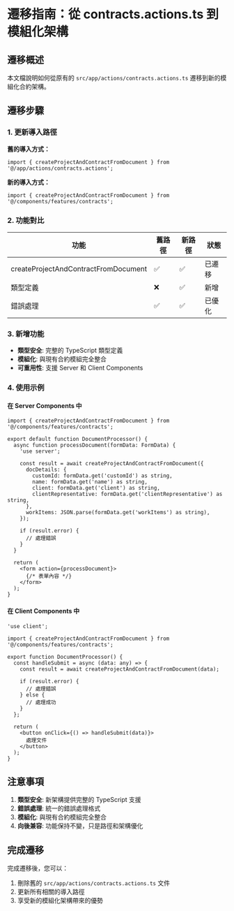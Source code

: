 # 遷移指南：從 contracts.actions.ts 到模組化架構

## 遷移概述

本文檔說明如何從原有的 `src/app/actions/contracts.actions.ts` 遷移到新的模組化合約架構。

## 遷移步驟

### 1. 更新導入路徑

**舊的導入方式：**
```tsx
import { createProjectAndContractFromDocument } from '@/app/actions/contracts.actions';
```

**新的導入方式：**
```tsx
import { createProjectAndContractFromDocument } from '@/components/features/contracts';
```

### 2. 功能對比

| 功能 | 舊路徑 | 新路徑 | 狀態 |
|------|--------|--------|------|
| createProjectAndContractFromDocument | ✅ | ✅ | 已遷移 |
| 類型定義 | ❌ | ✅ | 新增 |
| 錯誤處理 | ✅ | ✅ | 已優化 |

### 3. 新增功能

- **類型安全**: 完整的 TypeScript 類型定義
- **模組化**: 與現有合約模組完全整合
- **可重用性**: 支援 Server 和 Client Components

### 4. 使用示例

#### 在 Server Components 中

```tsx
import { createProjectAndContractFromDocument } from '@/components/features/contracts';

export default function DocumentProcessor() {
  async function processDocument(formData: FormData) {
    'use server';
    
    const result = await createProjectAndContractFromDocument({
      docDetails: {
        customId: formData.get('customId') as string,
        name: formData.get('name') as string,
        client: formData.get('client') as string,
        clientRepresentative: formData.get('clientRepresentative') as string,
      },
      workItems: JSON.parse(formData.get('workItems') as string),
    });
    
    if (result.error) {
      // 處理錯誤
    }
  }
  
  return (
    <form action={processDocument}>
      {/* 表單內容 */}
    </form>
  );
}
```

#### 在 Client Components 中

```tsx
'use client';

import { createProjectAndContractFromDocument } from '@/components/features/contracts';

export function DocumentProcessor() {
  const handleSubmit = async (data: any) => {
    const result = await createProjectAndContractFromDocument(data);
    
    if (result.error) {
      // 處理錯誤
    } else {
      // 處理成功
    }
  };
  
  return (
    <button onClick={() => handleSubmit(data)}>
      處理文件
    </button>
  );
}
```

## 注意事項

1. **類型安全**: 新架構提供完整的 TypeScript 支援
2. **錯誤處理**: 統一的錯誤處理格式
3. **模組化**: 與現有合約模組完全整合
4. **向後兼容**: 功能保持不變，只是路徑和架構優化

## 完成遷移

完成遷移後，您可以：

1. 刪除舊的 `src/app/actions/contracts.actions.ts` 文件
2. 更新所有相關的導入路徑
3. 享受新的模組化架構帶來的優勢